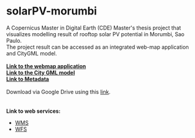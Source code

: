 # solarPV-morumbi

A Copernicus Master in Digital Earth (CDE) Master's thesis project that visualizes modelling result of rooftop solar PV potential in Morumbi, Sao Paulo. <br />
The project result can be accessed as an integrated web-map application and CityGML model.<br />
<br />
[**Link to the webmap application**](https://github.com/rochanofa/solarPV-morumbi/)<br />
[**Link to the City GML model**](https://github.com/rochanofa/solarPV-morumbi/)<br />
[**Link to Metadata**](https://github.com/rochanofa/solarPV-morumbi/)<br />
<br />
Download via Google Drive using this [link](www.google.com).<br />
<br />
<br />
**Link to web services:**<br />
- [WMS](https://github.com/rochanofa/solarPV-morumbi/)
- [WFS](https://github.com/rochanofa/solarPV-morumbi/)
